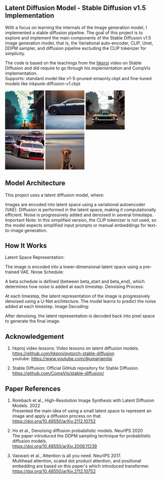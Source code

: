 ## Latent Diffusion Model - Stable Diffusion v1.5 Implementation

With a focus on learning the internals of the Image generation model, I implemented a stable diffusion pipeline. The goal of this project is to explore and implement the main components of the Stable Diffusion v1.5 image generation model, that is, the Variational auto-encoder, CLIP, Unet, DDPM sampler, and diffusion pipeline excluding the CLIP tokenizer for simplicity.

The code is based on the teachings from the [hkproj](https://github.com/hkproj) video on Stable Diffusion and did require to go through his implementation and CompVis implementation. \
Supports: standard model like v1-5-pruned-emaonly.ckpt and fine-tuned models like inkpunk-diffusion-v1.ckpt

<span>
<img title="soldier" alt="Alt text" src="data/outputs/lone_soldier.png" height="128">
<img title="car" alt="Alt text" src="data/outputs/car.png" height="128">
<img title="muscle_car" alt="I" src="data/outputs/muscle_car.png" height="128">
<img title="muscle_car" alt="Alt text" src="data/outputs/output.png" height="128">
<img title="dog" alt="Alt text" src="data/outputs/dog.png" height="128">
</span>

## Model Architecture
This project uses a latent diffusion model, where:

Images are encoded into latent space using a variational autoencoder (VAE).
Diffusion is performed in the latent space, making it computationally efficient.
Noise is progressively added and denoised in several timesteps.
Important Note: In this simplified version, the CLIP tokenizer is not used, so the model expects simplified input prompts or manual embeddings for text-to-image generation.



## How It Works
Latent Space Representation:

The image is encoded into a lower-dimensional latent space using a pre-trained VAE.
Noise Schedule:

A beta schedule is defined (between beta_start and beta_end), which determines how noise is added at each timestep.
Denoising Process:

At each timestep, the latent representation of the image is progressively denoised using a U-Net architecture.
The model learns to predict the noise added at each timestep.
Image Decoding:

After denoising, the latent representation is decoded back into pixel space to generate the final image.

## Acknowledgement
1. hkproj video lessons: Video lessons on latent diffusion models. \
https://github.com/hkproj/pytorch-stable-diffusion \
youtube: https://www.youtube.com/@umarjamilai


2. Stable Diffusion: Official GitHub repository for Stable Diffusion. \
https://github.com/CompVis/stable-diffusion/

## Paper References
1. Rombach et al., High-Resolution Image Synthesis with Latent Diffusion Models. 2022\
Presented the main idea of using a small latent space to represent an image and apply a diffusion process on that.\
https://doi.org/10.48550/arXiv.2112.10752
2. Ho et al., Denoising diffusion probabilistic models. NeurIPS 2020 \
The paper introduced the DDPM sampling technique for probabilistic diffusion models.\
https://doi.org/10.48550/arXiv.2006.11239

3. Vaswani et al., Attention is all you need. NeurIPS 2017. \
Multihead attention, scaled dot product attention, and positional embedding are based on this paper's which introduced transformer. \
https://doi.org/10.48550/arXiv.2112.10752
